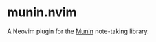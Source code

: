 # munin.nvim
A Neovim plugin for the [Munin](https://github.com/mattherman/munin) note-taking library.
